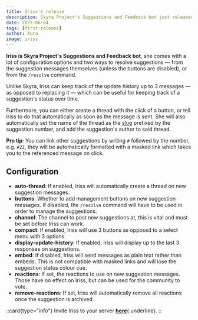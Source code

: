 ```yaml
---
title: Iriss's release
description: Skyra Project's Suggestions and Feedback bot just released!
date: 2022-06-04
tags: [first-release]
author: Aura
image: iriss
---
```


**Iriss is Skyra Project's Suggestions and Feedback bot**, she comes with a lot of configuration options and two ways to resolve suggestions — from the suggestion messages themselves (unless the buttons are disabled), or from the `/resolve` command.

Unlike Skyra, Iriss can keep track of the update history up to 3 messages — as opposed to replacing it — which can be useful for keeping track of a suggestion's status over time.

Furthermore, you can either create a thread with the click of a button, or tell Iriss to do that automatically as soon as the message is sent. She will also automatically set the name of the thread as the [slug](https://en.wikipedia.org/wiki/Clean_URL#Slug) prefixed by the suggestion number, and add the suggestion's author to said thread.

**Pro tip**: You can link other suggestions by writing `#` followed by the number, e.g. `#22`, they will be automatically formatted with a masked link which takes you to the referenced message on click.

## Configuration

-   **auto-thread**: If enabled, Iriss will automatically create a thread on new suggestion messages.
-   **buttons**: Whether to add management buttons on new suggestion messages. If disabled, the `/resolve` command will have to be used in order to manage the suggestions.
-   **channel**: The channel to post new suggestions at, this is vital and must be set before Iriss can work.
-   **compact**: If enabled, Iriss will use 3 buttons as opposed to a select menu with 3 options.
-   **display-update-history**: If enabled, Iriss will display up to the last 3 responses on suggestions.
-   **embed**: If disabled, Iriss will send messages as plain text rather than embeds. This is not compatible with masked links and will lose the suggestion status colour cue.
-   **reactions**: If set, the reactions to use on new suggestion messages. Those have no effect on Iriss, but can be used for the community to vote.
-   **remove-reactions**: If set, Iriss will automatically remove all reactions once the suggestion is archived.

::card{type="info"}
Invite Iriss to your server [**here**](https://discord.com/api/oauth2/authorize?client_id=948377113457745990&permissions=326417868864&scope=bot%20applications.commands){.underline}.
::
